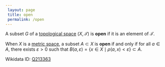 ```yaml
---
 layout: page
 title: open
 permalink: /open
---
```

A subset $G$ of a [topological space](https://defsmath.github.io/DefsMath/topological_space) $(X,\mathcal T)$ is **open** if it is an element of $\mathcal T$.

When $X$ is a [metric space](https://defsmath.github.io/DefsMath/metric_space), a subset $A \subset X$ is **open** if and only if for all $a \in A$, there exists $\varepsilon > 0$ such that $B(a,\varepsilon) = \{x \in X \mid \rho(a,x) < \varepsilon\}\subset A$. 

Wikidata ID: [Q213363](https://www.wikidata.org/wiki/Q213363)